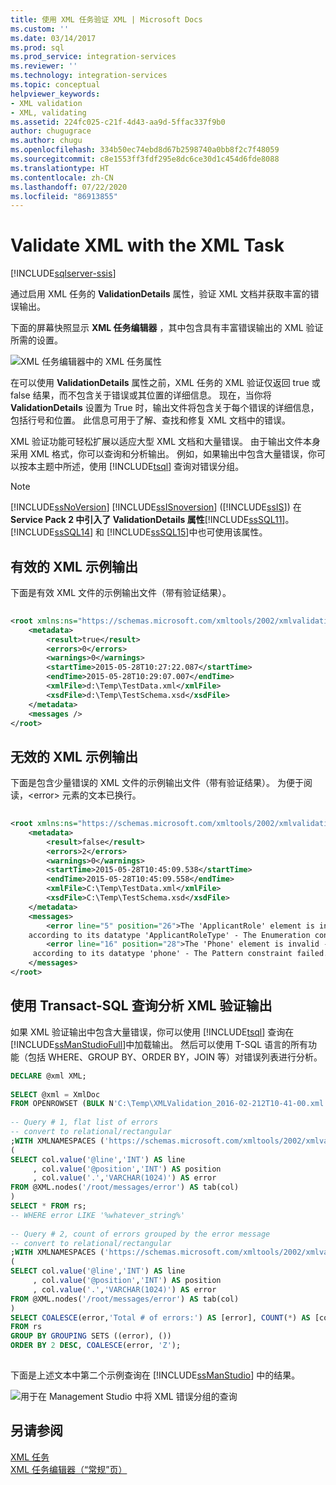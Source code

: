 ```yaml
---
title: 使用 XML 任务验证 XML | Microsoft Docs
ms.custom: ''
ms.date: 03/14/2017
ms.prod: sql
ms.prod_service: integration-services
ms.reviewer: ''
ms.technology: integration-services
ms.topic: conceptual
helpviewer_keywords:
- XML validation
- XML, validating
ms.assetid: 224fc025-c21f-4d43-aa9d-5ffac337f9b0
author: chugugrace
ms.author: chugu
ms.openlocfilehash: 334b50ec74ebd8d67b2598740a0bb8f2c7f48059
ms.sourcegitcommit: c8e1553ff3fdf295e8dc6ce30d1c454d6fde8088
ms.translationtype: HT
ms.contentlocale: zh-CN
ms.lasthandoff: 07/22/2020
ms.locfileid: "86913855"
---
```

# <a name="validate-xml-with-the-xml-task"></a>Validate XML with the XML Task

[!INCLUDE[sqlserver-ssis](../../includes/applies-to-version/sqlserver-ssis.md)]


  通过启用 XML 任务的 **ValidationDetails** 属性，验证 XML 文档并获取丰富的错误输出。  
  
 下面的屏幕快照显示 **XML 任务编辑器** ，其中包含具有丰富错误输出的 XML 验证所需的设置。  
  
 ![XML 任务编辑器中的 XML 任务属性](../../integration-services/control-flow/media/xmltaskproperties.jpg "XML 任务编辑器中的 XML 任务属性")  
  
 在可以使用 **ValidationDetails** 属性之前，XML 任务的 XML 验证仅返回 true 或 false 结果，而不包含关于错误或其位置的详细信息。 现在，当你将 **ValidationDetails** 设置为 True 时，输出文件将包含关于每个错误的详细信息，包括行号和位置。 此信息可用于了解、查找和修复 XML 文档中的错误。  
  
 XML 验证功能可轻松扩展以适应大型 XML 文档和大量错误。 由于输出文件本身采用 XML 格式，你可以查询和分析输出。 例如，如果输出中包含大量错误，你可以按本主题中所述，使用 [!INCLUDE[tsql](../../includes/tsql-md.md)] 查询对错误分组。  
  
> [!NOTE]
>  [!INCLUDE[ssNoVersion](../../includes/ssnoversion-md.md)] [!INCLUDE[ssISnoversion](../../includes/ssisnoversion-md.md)] ([!INCLUDE[ssIS](../../includes/ssis-md.md)]) 在  **Service Pack 2 中引入了 ValidationDetails 属性**[!INCLUDE[ssSQL11](../../includes/sssql11-md.md)]。 [!INCLUDE[ssSQL14](../../includes/sssql14-md.md)] 和 [!INCLUDE[ssSQL15](../../includes/sssql15-md.md)]中也可使用该属性。  
  
## <a name="sample-output-for-xml-thats-valid"></a>有效的 XML 示例输出  
 下面是有效 XML 文件的示例输出文件（带有验证结果）。  
  
```xml  
  
<root xmlns:ns="https://schemas.microsoft.com/xmltools/2002/xmlvalidation">  
    <metadata>  
        <result>true</result>  
        <errors>0</errors>  
        <warnings>0</warnings>  
        <startTime>2015-05-28T10:27:22.087</startTime>  
        <endTime>2015-05-28T10:29:07.007</endTime>  
        <xmlFile>d:\Temp\TestData.xml</xmlFile>  
        <xsdFile>d:\Temp\TestSchema.xsd</xsdFile>  
    </metadata>  
    <messages />  
</root>  
```  
  
## <a name="sample-output-for-xml-thats-not-valid"></a>无效的 XML 示例输出  
 下面是包含少量错误的 XML 文件的示例输出文件（带有验证结果）。 为便于阅读，\<error> 元素的文本已换行。  
  
```xml  
  
<root xmlns:ns="https://schemas.microsoft.com/xmltools/2002/xmlvalidation">  
    <metadata>  
        <result>false</result>  
        <errors>2</errors>  
        <warnings>0</warnings>  
        <startTime>2015-05-28T10:45:09.538</startTime>  
        <endTime>2015-05-28T10:45:09.558</endTime>  
        <xmlFile>C:\Temp\TestData.xml</xmlFile>  
        <xsdFile>C:\Temp\TestSchema.xsd</xsdFile>  
    </metadata>  
    <messages>  
        <error line="5" position="26">The 'ApplicantRole' element is invalid - The value 'wer3' is invalid  
    according to its datatype 'ApplicantRoleType' - The Enumeration constraint failed.</error>  
        <error line="16" position="28">The 'Phone' element is invalid - The value 'we3056666666' is invalid  
     according to its datatype 'phone' - The Pattern constraint failed.</error>  
    </messages>  
</root>  
```  
  
## <a name="analyze-xml-validation-output-with-a-transact-sql-query"></a>使用 Transact-SQL 查询分析 XML 验证输出  
 如果 XML 验证输出中包含大量错误，你可以使用 [!INCLUDE[tsql](../../includes/tsql-md.md)] 查询在 [!INCLUDE[ssManStudioFull](../../includes/ssmanstudiofull-md.md)]中加载输出。 然后可以使用 T-SQL 语言的所有功能（包括 WHERE、GROUP BY、ORDER BY，JOIN 等）对错误列表进行分析。  
  
```sql  
DECLARE @xml XML;  
  
SELECT @xml = XmlDoc     
FROM OPENROWSET (BULK N'C:\Temp\XMLValidation_2016-02-212T10-41-00.xml', SINGLE_BLOB) AS Tab(XmlDoc);  
  
-- Query # 1, flat list of errors  
-- convert to relational/rectangular  
;WITH XMLNAMESPACES ('https://schemas.microsoft.com/xmltools/2002/xmlvalidation' AS ns), rs AS  
(  
SELECT col.value('@line','INT') AS line  
     , col.value('@position','INT') AS position  
     , col.value('.','VARCHAR(1024)') AS error  
FROM @XML.nodes('/root/messages/error') AS tab(col)  
)  
SELECT * FROM rs;  
-- WHERE error LIKE '%whatever_string%'  
  
-- Query # 2, count of errors grouped by the error message  
-- convert to relational/rectangular  
;WITH XMLNAMESPACES ('https://schemas.microsoft.com/xmltools/2002/xmlvalidation' AS ns), rs AS  
(  
SELECT col.value('@line','INT') AS line  
     , col.value('@position','INT') AS position  
     , col.value('.','VARCHAR(1024)') AS error  
FROM @XML.nodes('/root/messages/error') AS tab(col)  
)  
SELECT COALESCE(error,'Total # of errors:') AS [error], COUNT(*) AS [counter]  
FROM rs  
GROUP BY GROUPING SETS ((error), ())  
ORDER BY 2 DESC, COALESCE(error, 'Z');  
  
```  
  
 下面是上述文本中第二个示例查询在 [!INCLUDE[ssManStudio](../../includes/ssmanstudio-md.md)] 中的结果。  
  
 ![用于在 Management Studio 中将 XML 错误分组的查询](../../integration-services/control-flow/media/queryforxmlerrors.jpg "用于在 Management Studio 中将 XML 错误分组的查询")  
  
## <a name="see-also"></a>另请参阅  
 [XML 任务](../../integration-services/control-flow/xml-task.md)   
 [XML 任务编辑器（“常规”页）](../../integration-services/control-flow/xml-task-editor-general-page.md)  
  
  
